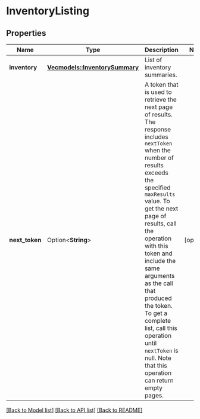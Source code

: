 # InventoryListing

## Properties

Name | Type | Description | Notes
------------ | ------------- | ------------- | -------------
**inventory** | [**Vec<models::InventorySummary>**](InventorySummary.md) | List of inventory summaries. | 
**next_token** | Option<**String**> | A token that is used to retrieve the next page of results. The response includes `nextToken` when the number of results exceeds the specified `maxResults` value. To get the next page of results, call the operation with this token and include the same arguments as the call that produced the token. To get a complete list, call this operation until `nextToken` is null. Note that this operation can return empty pages. | [optional]

[[Back to Model list]](../README.md#documentation-for-models) [[Back to API list]](../README.md#documentation-for-api-endpoints) [[Back to README]](../README.md)



